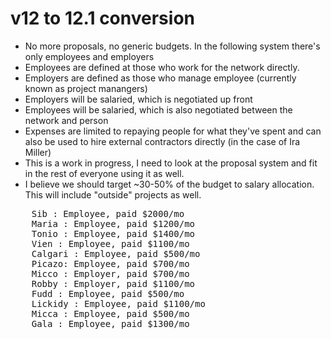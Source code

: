 

# v12 to 12.1 conversion
- No more proposals, no generic budgets. In the following system there's only employees and employers
- Employees are defined at those who work for the network directly. 
- Employers are defined as those who manage employee (currently known as project manangers)
- Employers will be salaried, which is negotiated up front
- Employees will be salaried, which is also negotiated between the network and person
- Expenses are limited to repaying people for what they've spent and can also be used to hire external contractors directly (in the case of Ira Miller)
- This is a work in progress, I need to look at the proposal system and fit in the rest of everyone using it as well.
- I believe we should target ~30-50% of the budget to salary allocation. This will include "outside" projects as well.

<pre>
    Sib : Employee, paid $2000/mo
    Maria : Employee, paid $1200/mo 
    Tonio : Employee, paid $1400/mo 
    Vien : Employee, paid $1100/mo 
    Calgari : Employee, paid $500/mo
    Picazo: Employee, paid $700/mo
    Micco : Employer, paid $700/mo
    Robby : Employer, paid $1100/mo
    Fudd : Employee, paid $500/mo
    Lickidy : Employee, paid $1100/mo 
    Micca : Employee, paid $500/mo
    Gala : Employee, paid $1300/mo 
</pre>
